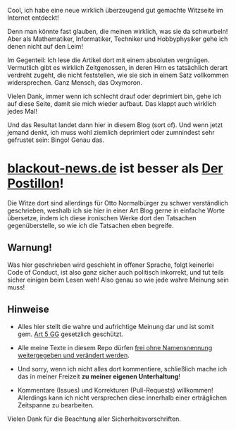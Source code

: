 Cool, ich habe eine neue wirklich überzeugend gut gemachte Witzseite im Internet entdeckt!

Denn man könnte fast glauben, die meinen wirklich, was sie da schwurbeln!
Aber als Mathematiker, Informatiker, Techniker und Hobbyphysiker gehe ich denen nicht auf den Leim!

Im Gegenteil: Ich lese die Artikel dort mit einem absoluten vergnügen.  Vermutlich gibt es wirklich
Zeitgenossen, in deren Hirn es tatsächlich derart verdreht zugeht, die nicht feststellen,
wie sie sich in einem Satz vollkommen widersprechen.  Ganz Mensch, das Oxymoron.

Vielen Dank, immer wenn ich schlecht drauf oder deprimiert bin, gehe ich auf diese Seite,
damit sie mich wieder aufbaut.  Das klappt auch wirklich jedes Mal!

Und das Resultat landet dann hier in diesem Blog (sort of).  Und wenn jetzt jemand denkt,
ich muss wohl ziemlich deprimiert oder zumnindest sehr gefrustet sein:  Bingo!  Genau das.

# [blackout-news.de](https://blackout-news.de) ist besser als [Der Postillon](https://www.der-postillon.com/)!

Die Witze dort sind allerdings für Otto Normalbürger zu schwer verständlich geschrieben,
weshalb ich sie hier in einer Art Blog gerne in einfache Worte übersetze,
indem ich diese ironischen Werke dort den Tatsachen gegenüberstelle,
so wie ich die Tatsachen eben begreife.



## Warnung!

Was hier geschrieben wird geschieht in offener Sprache, folgt keinerlei Code of Conduct,
ist also ganz sicher auch politisch inkorrekt, und tut teils sicher einigen beim Lesen weh!
Also genau so wie jede wahre Meinung sein muss!

## Hinweise

- Alles hier stellt die wahre und aufrichtige Meinung dar und ist somit gem. [Art 5 GG](https://www.gesetze-im-internet.de/gg/art_5.html) gesetzlich geschützt.

- Alle meine Texte in diesem Repo dürfen [frei ohne Namensnennung weitergegeben und verändert werden](https://creativecommons.org/public-domain/cc0/).

- Und sorry, wenn ich nicht alles dort kommentiere, schließlich mache ich das in meiner Freizeit **zu meiner eigenen Unterhaltung**!

- Kommentare (Issues) und Korrekturen (Pull-Requests) willkommen!
  Allerdings kann ich nicht versprechen diese innerhalb einer erträglichen Zeitspanne zu bearbeiten.

Vielen Dank für die Beachtung aller Sicherheitsvorschriften.
